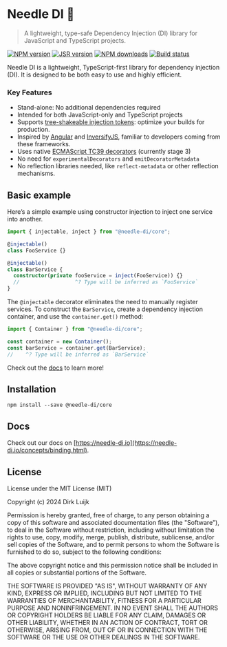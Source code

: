 # Needle DI 💉

> A lightweight, type-safe Dependency Injection (DI) library for JavaScript and TypeScript projects.

[![NPM version](http://img.shields.io/npm/v/@needle-di/core.svg)](https://www.npmjs.com/package/@needle-di/core)
[![JSR version](http://img.shields.io/jsr/v/@needle-di/core.svg)](https://jsr.io/@needle-di/core)
[![NPM downloads](https://img.shields.io/npm/dm/@needle-di/core)](https://www.npmjs.com/package/@needle-di/core)
[![Build status](https://github.com/needle-di/core/actions/workflows/ci.yml/badge.svg?branch=main)](https://github.com/needle-di/core/actions/workflows/main.yml)

Needle DI is a lightweight, TypeScript-first library for dependency injection (DI). It is designed to be both easy to use and highly efficient.

### Key Features

- Stand-alone: No additional dependencies required
- Intended for both JavaScript-only and TypeScript projects
- Supports [tree-shakeable injection tokens](https://needle-di.io/advanced/tree-shaking.html): optimize your builds for production.
- Inspired by [Angular](https://angular.dev/) and [InversifyJS](https://github.com/inversify/InversifyJS), familiar to developers coming from these frameworks.
- Uses native [ECMAScript TC39 decorators](https://github.com/tc39/proposal-decorators) (currently stage 3)
- No need for `experimentalDecorators` and `emitDecoratorMetadata`
- No reflection libraries needed, like `reflect-metadata` or other reflection mechanisms.

## Basic example

Here’s a simple example using constructor injection to inject one service into another.

```typescript
import { injectable, inject } from "@needle-di/core";

@injectable()
class FooService {}

@injectable()
class BarService {
  constructor(private fooService = inject(FooService)) {}
  //                  ^? Type will be inferred as `FooService`
}
```

The `@injectable` decorator eliminates the need to manually register services. To construct the `BarService`, create a
dependency injection container, and use the `container.get()` method:

```typescript
import { Container } from "@needle-di/core";

const container = new Container();
const barService = container.get(BarService);
//    ^? Type will be inferred as `BarService`
```

Check out the [docs](https://needle-di.io/concepts/binding.html) to learn more!

## Installation

```
npm install --save @needle-di/core
```

## Docs

Check out our docs on [https://needle-di.io](https://needle-di.io/concepts/binding.html).

## License

License under the MIT License (MIT)

Copyright (c) 2024 Dirk Luijk

Permission is hereby granted, free of charge, to any person obtaining a copy
of this software and associated documentation files (the "Software"), to deal
in the Software without restriction, including without limitation the rights
to use, copy, modify, merge, publish, distribute, sublicense, and/or sell
copies of the Software, and to permit persons to whom the Software is
furnished to do so, subject to the following conditions:

The above copyright notice and this permission notice shall be included in all
copies or substantial portions of the Software.

THE SOFTWARE IS PROVIDED "AS IS", WITHOUT WARRANTY OF ANY KIND, EXPRESS OR
IMPLIED, INCLUDING BUT NOT LIMITED TO THE WARRANTIES OF MERCHANTABILITY,
FITNESS FOR A PARTICULAR PURPOSE AND NONINFRINGEMENT. IN NO EVENT SHALL THE
AUTHORS OR COPYRIGHT HOLDERS BE LIABLE FOR ANY CLAIM, DAMAGES OR OTHER
LIABILITY, WHETHER IN AN ACTION OF CONTRACT, TORT OR OTHERWISE, ARISING FROM,
OUT OF OR IN CONNECTION WITH THE SOFTWARE OR THE USE OR OTHER DEALINGS IN THE
SOFTWARE.
